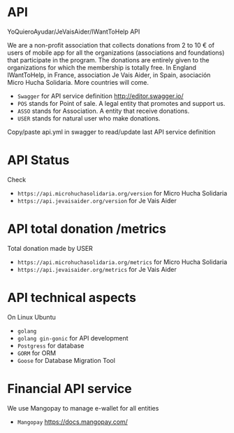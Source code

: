 # API
YoQuieroAyudar/JeVaisAider/IWantToHelp API


We are a non-profit association that collects donations from 2 to 10 € of users of mobile app for all the organizations (associations and foundations) that participate in the program. The donations are entirely given to the organizations for which the membership is totally free.
In England IWantToHelp, in France, association Je Vais Aider, in Spain, asociación Micro Hucha Solidaria. More countries will come.

- `Swagger` for API service definition http://editor.swagger.io/
- `POS` stands for Point of sale. A legal entity that promotes and support us.
- `ASSO` stands for Association. A entity that receive donations.
- `USER` stands for natural user who make donations.

Copy/paste   api.yml in swagger to read/update last API service definition

# API Status
Check
- `https://api.microhuchasolidaria.org/version` for Micro Hucha Solidaria
- `https://api.jevaisaider.org/version` for Je Vais Aider

# API total donation /metrics
Total donation made by USER
- `https://api.microhuchasolidaria.org/metrics` for Micro Hucha Solidaria
- `https://api.jevaisaider.org/metrics` for Je Vais Aider

# API technical aspects
On Linux Ubuntu
- `golang` 
- `golang gin-gonic` for API development
- `Postgress` for database
- `GORM` for ORM
- `Goose` for Database Migration Tool

# Financial API service
We use Mangopay to manage e-wallet for all entities
- `Mangopay` https://docs.mangopay.com/




